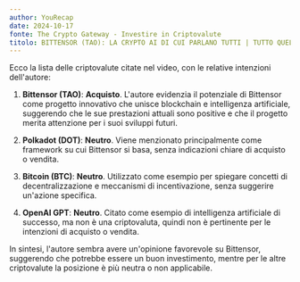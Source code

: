 ```yaml
---
author: YouRecap
date: 2024-10-17
fonte: The Crypto Gateway - Investire in Criptovalute
titolo: BITTENSOR (TAO): LA CRYPTO AI DI CUI PARLANO TUTTI | TUTTO QUELLO che DEVI SAPERE
---
```


Ecco la lista delle criptovalute citate nel video, con le relative intenzioni dell'autore:

1. **Bittensor (TAO)**: **Acquisto**. L'autore evidenzia il potenziale di Bittensor come progetto innovativo che unisce blockchain e intelligenza artificiale, suggerendo che le sue prestazioni attuali sono positive e che il progetto merita attenzione per i suoi sviluppi futuri.

2. **Polkadot (DOT)**: **Neutro**. Viene menzionato principalmente come framework su cui Bittensor si basa, senza indicazioni chiare di acquisto o vendita.

3. **Bitcoin (BTC)**: **Neutro**. Utilizzato come esempio per spiegare concetti di decentralizzazione e meccanismi di incentivazione, senza suggerire un'azione specifica.

4. **OpenAI GPT**: **Neutro**. Citato come esempio di intelligenza artificiale di successo, ma non è una criptovaluta, quindi non è pertinente per le intenzioni di acquisto o vendita.

In sintesi, l'autore sembra avere un'opinione favorevole su Bittensor, suggerendo che potrebbe essere un buon investimento, mentre per le altre criptovalute la posizione è più neutra o non applicabile.
